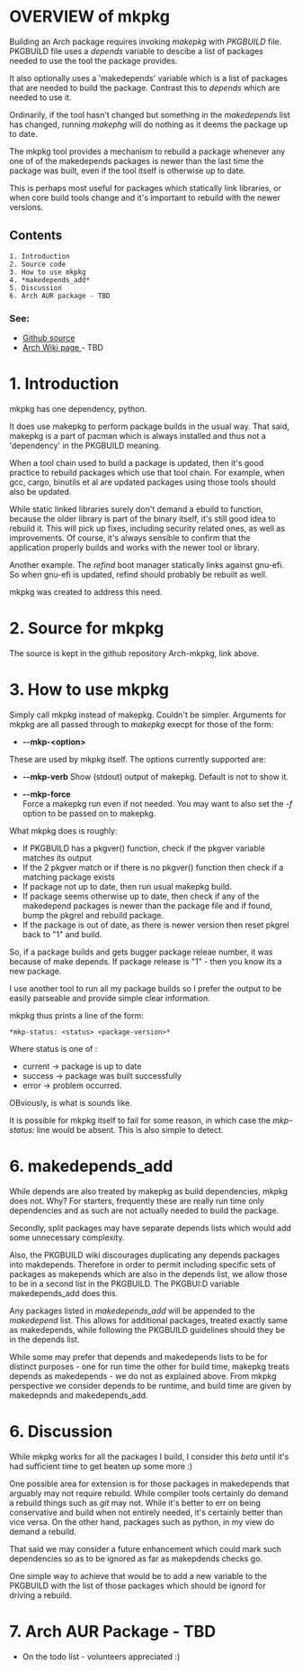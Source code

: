 
# OVERVIEW of mkpkg

Building an Arch package requires invoking *makepkg* with *PKGBUILD* file.
PKGBUILD file uses a *depends* variable to descibe a list of packages needed to use the tool the package 
provides.

It also optionally uses a 'makedepends' variable which is a list of packages that are
needed to build the package. Contrast this to *depends* which are needed to use it.

Ordinarily, if the tool hasn't changed but something in the *makedepends* list has changed,
running *makephg* will do nothing as it deems the package up to date.

The mkpkg tool provides a mechanism to rebuild a package whenever any one of of the makedepends packages is 
newer than the last time the package was built, even if the tool itself is otherwise up to date.

This is perhaps most useful for packages which statically link libraries, or when core build tools
change and it's important to rebuild with the newer versions.

## Contents

    1. Introduction
    2. Source code 
    3. How to use mkpkg
    4. *makedepends_add*
    5. Discussion
    6. Arch AUR package - TBD

### See:

 - [Github source ](https://github.com/gene-git/Arch-mkpkg)
 - [Arch Wiki page ](https://wiki.archlinux.org/title/mkpkg) - TBD 

# 1. Introduction 

mkpkg has one dependency,  python. 

It does use makepkg to perform package builds in the usual way. That said,  makepkg is 
a part of pacman which is always installed and thus not a 'dependency' in the PKGBUILD meaning.

When a tool chain used to build a package is updated, then it's good practice to 
rebuild packages which use that tool chain.  For example, when gcc, cargo, binutils et al are updated 
packages using those tools should also be updated.

While static linked libraries surely don't demand a ebuild to function, because the older library 
is part of the binary itself, it's still good idea to rebuild it. This will pick up fixes, 
including security related ones,  as well as improvements.  Of course,
it's always sensible to confirm that the application properly builds and works with 
the newer tool or library.

Another example. The *refind* boot manager statically links against gnu-efi. So when gnu-efi is updated, refind
should probably be rebuilt as well.

mkpkg was created to address this need.

# 2. Source for mkpkg

The source is kept in the github repository Arch-mkpkg, link above.


# 3. How to use mkpkg

Simply call mkpkg instead of makepkg. Couldn't be simpler. 
Arguments for mkpkg are all passed through to *makepkg* execpt for those of the form:

 - **--mkp-\<option\>**

These are used by mkpkg itself. The options currently supported are:

 - **--mkp-verb**
   Show (stdout) output of makepkg.  Default is not to show it.

 - **--mkp-force**   
   Force a makepkg run even if not needed. You may want to also set the *-f* option to be passed on to makepkg.

What mkpkg does is roughly:
    
 - If PKGBUILD has a pkgver() function, check if the pkgver variable matches its output
 - If the 2 pkgver match or if there is no pkgver() function then check if a matching package exists
 - If package not up to date, then run usual makepkg build.
 - If package seems otherwise up to date, then check if any of the makedepend packages is newer
   than the package file and if found, bump the pkgrel and rebuild package.
 - If the package is out of date, as there is newer version then reset pkgrel back to "1" and build.

So, if a package builds and gets bugger package releae number, it was because of make depends. If 
package release is "1" - then you know its a new package.

I use another tool to run all my package builds so I prefer the output to be easily parseable and provide
simple clear information.

mkpkg thus prints a line of the form:

    *mkp-status: <status> <package-version>*

Where status is one of :
 
 - current -> package is up to date
 - success -> package was built successfully
 - error   -> problem occurred.

  OBviously, <package-version> is what is sounds like.

It is possible for mkpkg itself to fail for some reason, in which case the *mkp-status:* line would be absent.
This is also simple to detect.
  

# 6. makedepends_add

While depends are also treated by makepkg as build dependencies, mkpkg does not.  Why?
For starters, frequently these are really run time only dependencies and 
as such are not actually needed to build the package. 

Secondly, split packages may have separate depends lists which would add some unnecessary complexity. 

Also, the PKGBUILD wiki discourages duplicating any depends packages into makdepends. 
Therefore in order to permit including specific sets of packages as makepends which are also in 
the depends list, we allow those to be in a second list in the PKGBUILD. The 
PKGBUI:D variable makedepends_add does this.

Any packages listed in *makedepends_add* will be appended to the *makedepend* list.
This allows for additional packages, treated exactly same as makedepends,  while following 
the PKGBUILD guidelines should they be in the depends list.

While some may prefer that depends and makedepends lists to be for distinct purposes - one for run 
time the other for build time, makepkg treats depends as makedepends - we do not 
as explained above. From mkpkg perspective we consider depends to be runtime, and 
build time are given by makedepnds and makedepends_add.

# 6. Discussion

While mkpkg works for all the packages I build, I consider this *beta* until it's had
sufficient time to get beaten up some more :)

One possible area for extension is for those packages in makedepends that arguably may not require 
rebuild. While compiler tools certainly do demand a rebuild things such as *git* may not.
While it's better to err on being conservative and build when not entirely needed, it's
certainly better than vice versa. On the other hand, packages such as python, in my view do
demand a rebuild.

That said we may consider a future enhancement which could mark such dependencies so as to
be ignored as far as makepdends checks go.

One simple way to achieve that would be to add a new variable to the PKGBUILD with the list of those
packages which should be ignord for driving a rebuild. 

# 7. Arch AUR Package - TBD

 - On the todo list - volunteers appreciated :)

